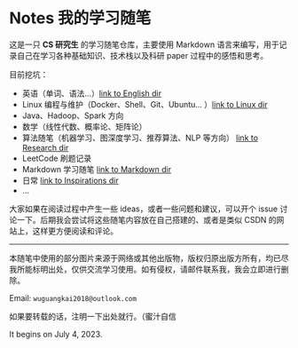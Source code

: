 # Notes 我的学习随笔

这是一只 **CS 研究生** 的学习随笔仓库，主要使用 Markdown 语言来编写，用于记录自己在学习各种基础知识、技术栈以及科研 paper 过程中的感悟和思考。

目前挖坑：

- 英语（单词、语法...）[link to English dir](https://github.com/april211/Notes/tree/master/English)
- Linux 编程与维护（Docker、Shell、Git、Ubuntu... ）[link to Linux dir](https://github.com/april211/Notes/tree/master/Linux)
- Java、Hadoop、Spark 方向
- 数学（线性代数、概率论、矩阵论）
- 算法随笔（机器学习、图深度学习、推荐算法、NLP 等方向） [link to Research dir](https://github.com/april211/Notes/tree/master/Research)
- LeetCode 刷题记录
- Markdown 学习随笔 [link to Markdown dir](https://github.com/april211/Notes/tree/master/Markdown)
- 日常 [link to Inspirations dir](https://github.com/april211/Notes/tree/master/Inspirations)
- ...

大家如果在阅读过程中产生一些 ideas，或者一些问题和建议，可以开个 issue 讨论一下。后期我会尝试将这些随笔内容放在自己搭建的、或者是类似 CSDN 的网站上，这样更方便阅读和评论。

---

本随笔中使用的部分图片来源于网络或其他出版物，版权归原出版方所有，均已尽我所能标明出处，仅供交流学习使用。如有侵权，请邮件联系我，我会立即进行删除。

Email: `wuguangkai2018@outlook.com`

如果要转载的话，注明一下出处就行。（蜜汁自信

It begins on July 4, 2023.
